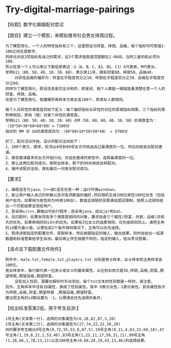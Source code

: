 # Try-digital-marriage-pairings
【标题】数字化婚姻配对尝试

【题目】建立一个模型，来模拟推导社会男女择偶过程。

    为了模型简化，一个人的特性指标有三个，这里假设为财富、样貌、品格，每个指标均可取值1-100之间任意数字。
    同样也对这3项指标有自己的需求。这3个需求值取值范围都在1-98间，当然三者的和必须为100.
    所以任意一个人可以用以下数组来表述：G（A、B、C、A1、B1、C1）G代表男，M代表女。
    举例G11（80、50、40、10、30、60），表示男11号，拥有财富80、样貌50、品格40，
        对异性品格的偏好为：财富在乎程度百分之10、样貌在乎程度百分之30、品格在乎程度百分之60。
    同样为了模型简化，假设信息是完全对称的，即是说，每个人都能一眼就能看清楚任意一个人的财富、样貌、品格。
    还是为了模型简化，我建模所用样本为男女各100个，即男女人数相同。

    每个人对异性的满意度将如下定义：每个偏好指标与异性的对应的禀赋指标相乘，三个指标的乘积再相加，即他（她）对某个异性的满意度。
    举例G11（80、50、40、10、30、60）对M（50、60、80、40、10、50）的满意度为：（10*50+30*60+60*80）= 7100分
    相对的 MM 对 GG的满意度则为：（40*80+10*50+50*40） = 5700分

    好了，配对活动开始，设计的配对法则如下：
    1、100个男方，顺序，轮流从0号到99号女方中挑选自己最满意的一位，然后向她发出配对邀请。
    2、接受邀请最多的女方开始行动，对这些邀请的男性中，选择最满意的一位。
    3、那么这两位配对成功，剔除出样本，剩下的99对继续这样配对。
    4、循环该配对法则，直到最后一对男女配对成功。
    
【要求】

    1、编程语言为java，C++或C语言任意一种；运行环境windows。
    2、能让用户输入自己的参数以及对各项数值的偏好,然后随机生成100位男性100位女性（包括用户在内。如果用为男性则为99男100女），数值全部随机但需满足题设限制。按照上述规则给出一个匹配结果呈现给用户。
    3、若采用c/c++,要输出可执行程序；若采用java，给出jar和bat。
    4、在匹配时，如果发现有多个满意度相同的对象，要求自身三个属性(财富，外貌，品格)总和大的优先，如果再相同则id小的优先。如果有2位女士的选票相同，优先级规则同上。请把主角的id置为最小值，以便在前2个条件相同情况下，主角可以优先选择。
    5、程序读取指定的配置文件，获取样本，然后根据指定的输入，输出结果。同时会给出一组源数据和标准答案给学生自测。最后再让学生根据不同的，指定的输入，给出考试答案。

【请点击下载配置文件附件】

    附件中，male.txt,female.txt,players.txt 分别是男士样本、女士样本和主角样本各 100位。 
    男女样本中，每行都代表一位男士或女士的基本属性，从左到右依次是ID,样貌,品格,财富,期望样貌,期望品格,期望财富，
        没有加入性别，需要在解析时手动添加，每个txt文本的性别都是一样的，请注意。
    另外，主角样本中没有ID属性，换成了性别属性，其中 0表示女性，1表示男性，其余属性依次为样貌,品格,财富,期望样貌 ,期望品格,期望财富。
    建议把主角的id都设置为 -1，以便满足优先选择的条件。

【给出标准答案2组，用于考生自测:】

    1号主角(文本第一行)，选择的对象属性为(6,18,82,87,3,10)
    2号主角(文本第二行)，选择的对象属性为(27,74,22,22,58,20)
    同时要求考生输出9号主角(0,72,55,53,8,87,5),19号主角(0,11,4,63,22,60,18),47号主角(1,19,8,21,1,53,46),83号主角(1,23,11,17,58,31,11),99号主角(1,26,66,1,78,11,11)以及100号主角(0,68,28,19,43,11,46)的选择结果。
